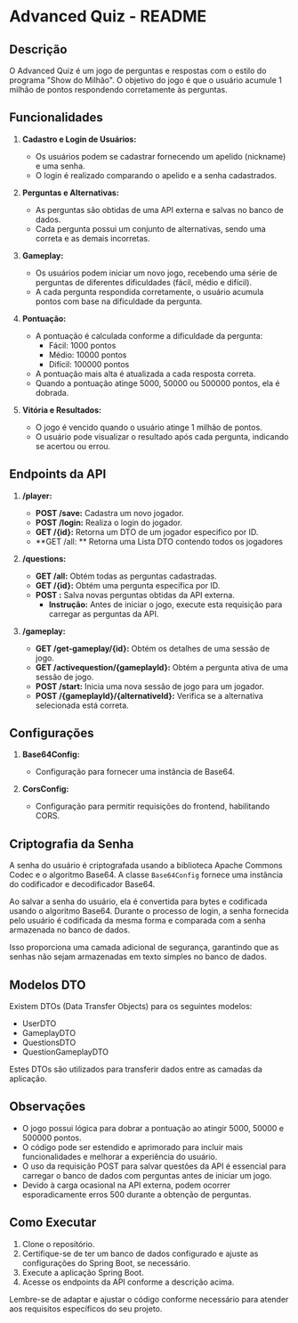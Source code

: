 # Advanced Quiz - README

## Descrição

O Advanced Quiz é um jogo de perguntas e respostas com o estilo do programa "Show do Milhão". O objetivo do jogo é que o usuário acumule 1 milhão de pontos respondendo corretamente às perguntas.

## Funcionalidades

1. **Cadastro e Login de Usuários:**
   - Os usuários podem se cadastrar fornecendo um apelido (nickname) e uma senha.
   - O login é realizado comparando o apelido e a senha cadastrados.

2. **Perguntas e Alternativas:**
   - As perguntas são obtidas de uma API externa e salvas no banco de dados.
   - Cada pergunta possui um conjunto de alternativas, sendo uma correta e as demais incorretas.

3. **Gameplay:**
   - Os usuários podem iniciar um novo jogo, recebendo uma série de perguntas de diferentes dificuldades (fácil, médio e difícil).
   - A cada pergunta respondida corretamente, o usuário acumula pontos com base na dificuldade da pergunta.

4. **Pontuação:**
   - A pontuação é calculada conforme a dificuldade da pergunta:
     - Fácil: 1000 pontos
     - Médio: 10000 pontos
     - Difícil: 100000 pontos
   - A pontuação mais alta é atualizada a cada resposta correta.
   - Quando a pontuação atinge 5000, 50000 ou 500000 pontos, ela é dobrada.

5. **Vitória e Resultados:**
   - O jogo é vencido quando o usuário atinge 1 milhão de pontos.
   - O usuário pode visualizar o resultado após cada pergunta, indicando se acertou ou errou.

## Endpoints da API

1. **/player:**
   - **POST /save:** Cadastra um novo jogador.
   - **POST /login:** Realiza o login do jogador.
   - **GET /{id}:** Retorna um DTO de um jogador especifico por ID.
   - **GET /all: ** Retorna uma Lista DTO contendo todos os jogadores

2. **/questions:**
   - **GET /all:** Obtém todas as perguntas cadastradas.
   - **GET /{id}:** Obtém uma pergunta específica por ID.
   - **POST :** Salva novas perguntas obtidas da API externa.
     - **Instrução:** Antes de iniciar o jogo, execute esta requisição para carregar as perguntas da API.

3. **/gameplay:**
   - **GET /get-gameplay/{id}:** Obtém os detalhes de uma sessão de jogo.
   - **GET /activequestion/{gameplayId}:** Obtém a pergunta ativa de uma sessão de jogo.
   - **POST /start:** Inicia uma nova sessão de jogo para um jogador.
   - **POST /{gameplayId}/{alternativeId}:** Verifica se a alternativa selecionada está correta.

## Configurações

1. **Base64Config:**
   - Configuração para fornecer uma instância de Base64.

2. **CorsConfig:**
   - Configuração para permitir requisições do frontend, habilitando CORS.

## Criptografia da Senha

A senha do usuário é criptografada usando a biblioteca Apache Commons Codec e o algoritmo Base64. A classe `Base64Config` fornece uma instância do codificador e decodificador Base64.

Ao salvar a senha do usuário, ela é convertida para bytes e codificada usando o algoritmo Base64. Durante o processo de login, a senha fornecida pelo usuário é codificada da mesma forma e comparada com a senha armazenada no banco de dados.

Isso proporciona uma camada adicional de segurança, garantindo que as senhas não sejam armazenadas em texto simples no banco de dados.

## Modelos DTO

Existem DTOs (Data Transfer Objects) para os seguintes modelos:

- UserDTO
- GameplayDTO
- QuestionsDTO
- QuestionGameplayDTO

Estes DTOs são utilizados para transferir dados entre as camadas da aplicação.

## Observações

- O jogo possui lógica para dobrar a pontuação ao atingir 5000, 50000 e 500000 pontos.
- O código pode ser estendido e aprimorado para incluir mais funcionalidades e melhorar a experiência do usuário.
- O uso da requisição POST para salvar questões da API é essencial para carregar o banco de dados com perguntas antes de iniciar um jogo.
- Devido à carga ocasional na API externa, podem ocorrer esporadicamente erros 500 durante a obtenção de perguntas.

## Como Executar

1. Clone o repositório.
2. Certifique-se de ter um banco de dados configurado e ajuste as configurações do Spring Boot, se necessário.
3. Execute a aplicação Spring Boot.
4. Acesse os endpoints da API conforme a descrição acima.

Lembre-se de adaptar e ajustar o código conforme necessário para atender aos requisitos específicos do seu projeto.
